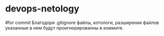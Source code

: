 # devops-netology
#for commit
Благодоря .gitignore файлы, котологи, разширения файлов указанные в нем будут проигнорированны в коммите.


